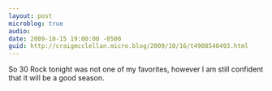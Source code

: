 ```yaml
---
layout: post
microblog: true
audio: 
date: 2009-10-15 19:00:00 -0500
guid: http://craigmcclellan.micro.blog/2009/10/16/t4908540493.html
---
```

So 30 Rock tonight was not one of my favorites, however I am still confident that it will be a good season.
